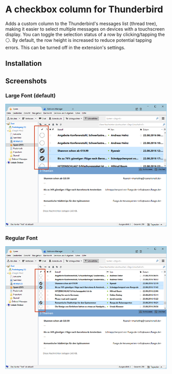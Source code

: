 # A checkbox column for Thunderbird

Adds a custom column to the Thunderbird's messages list (thread tree), making it easier to select multiple messages on devices with a touchscreen display. 
You can toggle the selection status of a row by clicking/tapping the :white_circle:. By default, the row height is increased to reduce potential tapping errors.
This can be turned off in the extension's settings.

## Installation

## Screenshots

### Large Font (default)

![Checkbox column with large font](images/largeFont.png "Large Font")

### Regular Font

![Checkbox column with regular font](images/smallFont.png "Regular Font")

